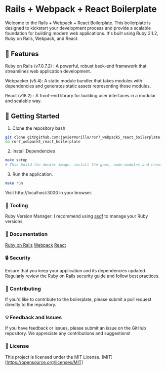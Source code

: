 # Rails + Webpack + React Boilerplate

Welcome to the Rails + Webpack + React Boilerplate. This boilerplate is designed to kickstart your development process and provide a scalable foundation for building modern web applications. It's built using Ruby 3.1.2, Ruby on Rails, Webpack, and React.

## 🌟 Features

Ruby on Rails (v7.0.7.2) : A powerful, robust back-end framework that streamlines web application development.

Webpacker (v5.4): A static module bundler that takes modules with dependencies and generates static assets representing those modules.

React (v18.2) : A front-end library for building user interfaces in a modular and scalable way.
## 🚀 Getting Started

1. Clone the repository bash

```bash
git clone git@github.com:javiermurillo/ror7_webpack5_react_boilerplate.git
cd ror7_webpack5_react_boilerplate
```
2. Install Dependencies
```bash
make setup
# This build the docker image, install the gems, node modules and create the database.
```
3. Run the application.
```bash
make run
```

Visit http://localhost:3000 in your browser.

### 🧰 Tooling

Ruby Version Manager: I recommend using [asdf](https://asdf-vm.com/) to manage your Ruby versions.

### 📖 Documentation

[Ruby on Rails](https://rubyonrails.org/)
[Webpack](https://webpack.js.org/)
[React](https://reactjs.org/)

### 🔒 Security

Ensure that you keep your application and its dependencies updated. Regularly review the Ruby on Rails security guide and follow best practices.

### 🙌 Contributing

If you'd like to contribute to the boilerplate, please submit a pull request directly to the repository.

### 💡 Feedback and Issues

If you have feedback or issues, please submit an issue on the GitHub repository. We appreciate any contributions and suggestions!

### 📝 License

This project is licensed under the MIT License. (MIT)[https://opensource.org/licenses/MIT]
